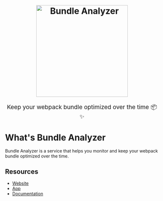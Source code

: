 <h1 align="center">
  <img src="https://raw.githubusercontent.com/smooth-code/bundle-analyzer/master/resources/logos/logo-light-vertical.png" alt="Bundle Analyzer" title="Bundle Analyzer" width="300">
</h1>
<p align="center" style="font-size: 1.2rem;">Keep your webpack bundle optimized over the time 📦✨</p>

# What's Bundle Analyzer

Bundle Analyzer is a service that helps you monitor and keep your webpack bundle optimized over the time.

## Resources

- [Website](https://www.bundle-analyzer.com)
- [App](https://app.bundle-analyzer.com)
- [Documentation](https://docs.bundle-analyzer.com)
